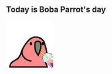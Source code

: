 <h2>Today is Boba Parrot's day</h2><img src="https://raw.githubusercontent.com/jmhobbs/cultofthepartyparrot.com/master/parrots/hd/bobaparrot.gif" />